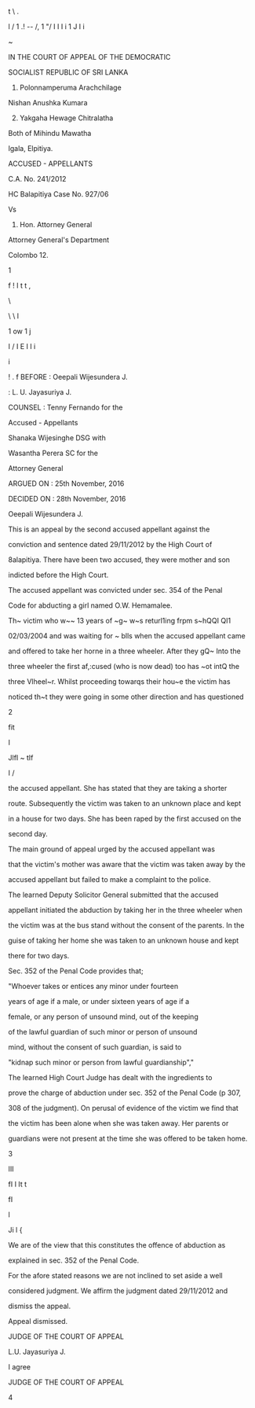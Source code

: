 t \ .

l / 1 .! -- /, 1 "/ I I I i 1 J I i

~

IN THE COURT OF APPEAL OF THE DEMOCRATIC

SOCIALIST REPUBLIC OF SRI LANKA

1. Polonnamperuma Arachchilage

Nishan Anushka Kumara

2. Yakgaha Hewage Chitralatha

Both of Mihindu Mawatha

Igala, Elpitiya.

ACCUSED - APPELLANTS

C.A. No. 241/2012

HC Balapitiya Case No. 927/06

Vs

1. Hon. Attorney General

Attorney General's Department

Colombo 12.

1

f ! I t t ,

\

\ \ l

1 ow 1 j

I / I E I I i

i

! . f BEFORE : Oeepali Wijesundera J.

: L. U. Jayasuriya J.

COUNSEL : Tenny Fernando for the

Accused - Appellants

Shanaka Wijesinghe DSG with

Wasantha Perera SC for the

Attorney General

ARGUED ON : 25th November, 2016

DECIDED ON : 28th November, 2016

Oeepali Wijesundera J.

This is an appeal by the second accused appellant against the

conviction and sentence dated 29/11/2012 by the High Court of

8alapitiya. There have been two accused, they were mother and son

indicted before the High Court.

The accused appellant was convicted under sec. 354 of the Penal

Code for abducting a girl named O.W. Hemamalee.

Th~ victim who w~~ 13 years of ~g~ w~s returl1ing frpm s~hQQI QI1

02/03/2004 and was waiting for ~ blls when the accused appellant came

and offered to take her horne in a three wheeler. After they gQ~ Into the

three wheeler the first af,:cused (who is now dead) too has ~ot intQ the

three Vlheel~r. Whilst proceeding towarqs their hou~e the victim has

noticed th~t they were going in some other direction and has questioned

2

fit

I

JlfI ~ tIf

I /

the accused appellant. She has stated that they are taking a shorter

route. Subsequently the victim was taken to an unknown place and kept

in a house for two days. She has been raped by the first accused on the

second day.

The main ground of appeal urged by the accused appellant was

that the victim's mother was aware that the victim was taken away by the

accused appellant but failed to make a complaint to the police.

The learned Deputy Solicitor General submitted that the accused

appellant initiated the abduction by taking her in the three wheeler when

the victim was at the bus stand without the consent of the parents. In the

guise of taking her home she was taken to an unknown house and kept

there for two days.

Sec. 352 of the Penal Code provides that;

"Whoever takes or entices any minor under fourteen

years of age if a male, or under sixteen years of age if a

female, or any person of unsound mind, out of the keeping

of the lawful guardian of such minor or person of unsound

mind, without the consent of such guardian, is said to

"kidnap such minor or person from lawful guardianship","

The learned High Court Judge has dealt with the ingredients to

prove the charge of abduction under sec. 352 of the Penal Code (p 307,

308 of the judgment). On perusal of evidence of the victim we find that

the victim has been alone when she was taken away. Her parents or

guardians were not present at the time she was offered to be taken home.

3

III

fI I It t

fI

l

Ji l {

We are of the view that this constitutes the offence of abduction as

explained in sec. 352 of the Penal Code.

For the afore stated reasons we are not inclined to set aside a well

considered judgment. We affirm the judgment dated 29/11/2012 and

dismiss the appeal.

Appeal dismissed.

JUDGE OF THE COURT OF APPEAL

L.U. Jayasuriya J.

I agree

JUDGE OF THE COURT OF APPEAL

4
